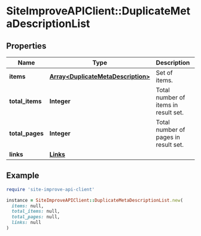 # SiteImproveAPIClient::DuplicateMetaDescriptionList

## Properties

| Name | Type | Description | Notes |
| ---- | ---- | ----------- | ----- |
| **items** | [**Array&lt;DuplicateMetaDescription&gt;**](DuplicateMetaDescription.md) | Set of items. |  |
| **total_items** | **Integer** | Total number of items in result set. |  |
| **total_pages** | **Integer** | Total number of pages in result set. |  |
| **links** | [**Links**](Links.md) |  | [optional] |

## Example

```ruby
require 'site-improve-api-client'

instance = SiteImproveAPIClient::DuplicateMetaDescriptionList.new(
  items: null,
  total_items: null,
  total_pages: null,
  links: null
)
```

